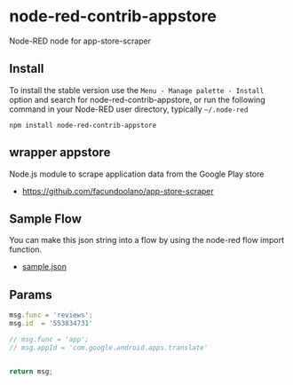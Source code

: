 node-red-contrib-appstore
================

Node-RED node for app-store-scraper



## Install

To install the stable version use the `Menu - Manage palette - Install`
option and search for node-red-contrib-appstore, or run the following
command in your Node-RED user directory, typically `~/.node-red`

    npm install node-red-contrib-appstore

## wrapper appstore
Node.js module to scrape application data from the Google Play store
- https://github.com/facundoolano/app-store-scraper


## Sample Flow
You can make this json string into a flow by using the node-red flow import function.

- [sample.json](examples/sample.json)

## Params
```javascript
msg.func = 'reviews';
msg.id  = '553834731'

// msg.func = 'app';
// msg.appId = 'com.google.android.apps.translate'


return msg;
```

